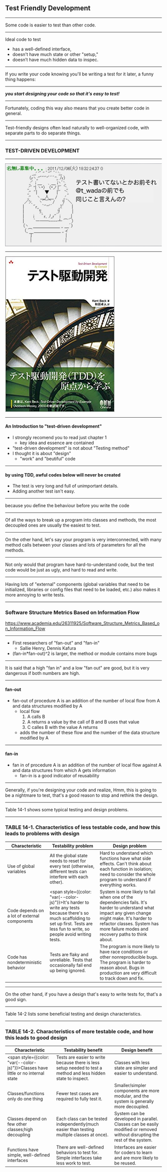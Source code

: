 <!-- classes: title -->

## Test Friendly Development

---

Some code is easier to test than other code.

<!-- note
テストしやすいコードもしにくいコードもあるね
-->

---

Ideal code to test

* has a well-defined interface,
* doesn't have much state or other "setup,"
* doesn’t have much hidden data to inspec.

<!-- note
良いインターフェース
状態やセットアップがねぇ(良いこと)
検査が必要な隠されたデータがねぇ(良いこと)
-->

---

If you write your code knowing you'll be writing a test for it later, a funny thing happens:

<!-- note
後でコード書くんだ！って思っておくとおもろいこと起きるで
-->

---

***you start designing your code so that it's easy to test!***

---

Fortunately, coding this way also means that you create better code in general.

<!-- note
一般的には良いコード生むって言われてるよね
-->

---

Test-friendly designs often lead naturally to well-organized code, with separate parts to do separate things.

<!-- note
関心の分離までできちまうってことや
-->

---

### TEST-DRIVEN DEVELOPMENT

---
<!-- classes: reference -->

<img src="../images/t_wada-stand.png" />

---
<!-- classes: reference -->

<img src="../images/tdd.jpg" />

---

<!-- classes: reference -->

#### An Introduction to "test-driven development"

* I strongly recomend you to read just chapter 1
  * key idea and essence are contained
* "test-driven development" is not about "Testing method"
* I thought it is about "design"
  * "work" and "beutiful" code

---

<!-- classes: reference -->

#### by using TDD, awful codes below will never be created

* The test is very long and full of unimportant details.
* Adding another test isn't easy.

---

<!-- classes: reference -->

because you define the behaviour before you write the code

---

Of all the ways to break up a program into classes and methods, the most decoupled ones are usually the easiest to test.

<!-- note
疎結合だとテストしやすいよ
-->

---

On the other hand, let's say your program is very interconnected, with many method calls between your classes and lots of parameters for all the methods.

<!-- note
たくさんのクラスでメソッド呼び出しがあって密結合でめっちゃ引数必要だったらどうよ？
-->

---

Not only would that program have hard-to-understand code, but the test code would be just as ugly, and hard to read and write.

<!-- note
プロダクトコードが読みにくいだけでなくてテストコードもひどいだろうね
読むのがきついだけでなくて書くのもきついぜ・・・
-->

---

Having lots of "external" components (global variables that need to be initialized, libraries or config files that need to be loaded, etc.) also makes it more annoying to write tests.

---

<!-- classes: reference -->

### Software Structure Metrics Based on Information Flow

https://www.academia.edu/26311925/Software_Structure_Metrics_Based_on_Information_Flow

---

<!-- classes: reference -->

* First researchers of "fan-out" and "fan-in"
  * Sallie Henry, Dennis Kafura
* (fan-in*fan-out)^2 is larger, the method or module contains more bugs

---

<!-- classes: reference -->

It is said that a high "fan in" and a low "fan out" are good, but it is very dangerous if both numbers are high.

---

<!-- classes: reference -->

#### fan-out

* fan-out of procedure A is an addition of the number of local flow from A and data structures modified by A
  * local flow
    1. A calls B
    2. A returns a value by the call of B and B uses that value
    3. C calles B with the value A returns
  * adds the number of these flow and the number of the data structure modified by A

---

<!-- classes: reference -->

#### fan-in

* fan in of procedure A is an addition of the number of local flow against A and data structures from which A gets information
  * fan-in is a good indicator of reusability

---

Generally, if you're designing your code and realize, Hmm, this is going to be a nightmare to test, that's a good reason to stop and rethink the design.

<!-- note
これテストすんのはしんどそうだ・・・って思ったら設計し直すタイミングっすね
-->

---

Table 14-1 shows some typical testing and design problems.

---

### TABLE 14-1. Characteristics of less testable code, and how this leads to problems with design

| Characteristic | Testability problem | Design problem |
| --- | --- | --- |
| Use of global variables | All the global state needs to reset for every test (otherwise, different tests can interfere with each other). | Hard to understand which functions have what side effects. Can't think about each function in isolation; need to consider the whole program to understand if everything works. |
| Code depends on a lot of external components | <span style={{color: "var(--color-js)"}}>It's harder to write any tests because there's so much scaffolding to set up first. Tests are less fun to write, so people avoid writing tests.</span> | System is more likely to fail when one of the dependencies fails. It's harder to understand what impact any given change might make. It's harder to refactor classes. System has more failure modes and recovery paths to think about. |
| Code has nondeterministic behavior | Tests are flaky and unreliable. Tests that occasionally fail end up being ignored. | The program is more likely to have race conditions or other nonreproducible bugs. The program is harder to reason about. Bugs in production are very difficult to track down and fix. |

<!-- note
グローバルって言ってるけど、状態を持っている事自体が結構危険で、value object というパターンがあるくらい
たくさんスパイやスタブを用意しなければならなくなったらやばい兆候
-->

---

On the other hand, if you have a design that's easy to write tests for, that's a good sign.

---

Table 14-2 lists some beneficial testing and design characteristics.

---

### TABLE 14-2. Characteristics of more testable code, and how this leads to good design

| Characteristic | Testability benefit | Design benefit |
| --- | --- | --- |
| <span style={{color: "var(--color-js)"}}>Classes have little or no internal state</span> | Tests are easier to write because there is less setup needed to test a method and less hidden state to inspect. | Classes with less state are simpler and easier to understand. |
| Classes/functions only do one thing | Fewer test cases are required to fully test it. | Smaller/simpler components are more modular, and the system is generally more decoupled. |
| Classes depend on few other classes;high decoupling | Each class can be tested independently(much easier than testing multiple classes at once). | System can be developed in parallel. Classes can be easily modified or removed without disrupting the rest of the system. |
| Functions have simple, well-defined interfaces | There are well-defined behaviors to test for. Simple interfaces take less work to test. | Interfaces are easier for coders to learn and are more likely to be reused. |
